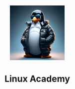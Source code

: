 <p align="center">
  <img src="0_Resources/illustration.png" width="35%" height="auto" />
</p>

# <p align="center">Linux Academy</p>
